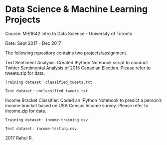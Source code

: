 # Data Science & Machine Learning Projects
Course: MIE1642 Intro to Data Science - University of Toronto

Date: Sept 2017 - Dec 2017

The following repository contains two projects/assignment.

Text Sentiment Analysis: Created IPython Notebook script to conduct Twitter Sentimental Analysis of 2015 Canadian Election. Please refer to tweets.zip for data. 

    Training dataset: classified_tweets.txt
    
    Test dataset: unclassified_tweets.txt

Income Bracket Classifier: Coded an IPython Notebook to predict a person’s income bracket based on USA Census Income survey. Please refer to income.zip for data. 

    Training dataset: income-training.csv
    
    Test dataset: income-testing.csv

2017
Rahul R.
